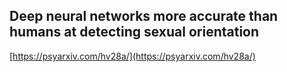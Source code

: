 ## Deep neural networks more accurate than humans at detecting sexual orientation
  
  [https://psyarxiv.com/hv28a/](https://psyarxiv.com/hv28a/)